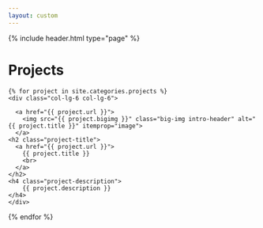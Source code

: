 ```yaml
---
layout: custom
---
```


{% include header.html type="page" %}

<div class="container-fluid" role="main">
  <div class="row">
    <div class="col-lg-8 col-lg-offset-2 col-md-10 col-md-offset-1">
      <h1 class="project-title">Projects</h1>

    {% for project in site.categories.projects %}  
    <div class="col-lg-6 col-lg-6">

      <a href="{{ project.url }}">
        <img src="{{ project.bigimg }}" class="big-img intro-header" alt="{{ project.title }}" itemprop="image">
      </a>
    <h2 class="project-title">
      <a href="{{ project.url }}">
        {{ project.title }}
        <br>
      </a>
    </h2>
    <h4 class="project-description">
        {{ project.description }}
    </h4>
    </div>
  {% endfor %}


</div>
</div>
